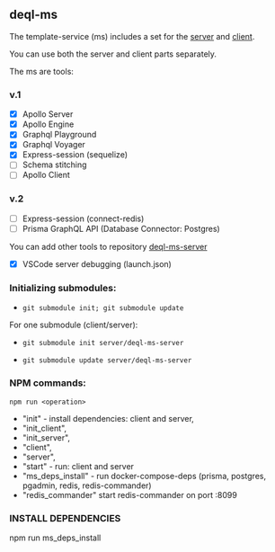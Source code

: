 ## deql-ms

The template-service (ms) includes a set for the [server](https://github.com/IAlexandr/deql-ms-server) and [client](https://github.com/IAlexandr/deql-ms-client).

You can use both the server and client parts separately.

The ms are tools:

### v.1

* [x] Apollo Server
* [x] Apollo Engine
* [x] Graphql Playground
* [x] Graphql Voyager
* [x] Express-session (sequelize)
* [ ] Schema stitching
* [ ] Apollo Client

### v.2

* [ ] Express-session (connect-redis)
* [ ] Prisma GraphQL API (Database Connector: Postgres)

You can add other tools to repository [deql-ms-server](https://github.com/IAlexandr/deql-ms-server)

* [x] VSCode server debugging (launch.json)

### Initializing submodules:

* `git submodule init; git submodule update`

For one submodule (client/server):

* `git submodule init server/deql-ms-server`

* `git submodule update server/deql-ms-server`

### NPM commands:

`npm run <operation>`

* "init" - install dependencies: client and server,
* "init_client",
* "init_server",
* "client",
* "server",
* "start" - run: client and server
* "ms_deps_install" - run docker-compose-deps (prisma, postgres, pgadmin, redis, redis-commander)
* "redis_commander" start redis-commander on port :8099

### INSTALL DEPENDENCIES

npm run ms_deps_install
